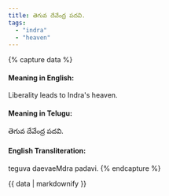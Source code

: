 ```yaml
---
title: తెగువ దేవేంద్ర పదవి.
tags:
  - "indra"
  - "heaven"
---
```


{% capture data %}
#### Meaning in English:
Liberality leads to Indra's heaven.

#### Meaning in Telugu:
తెగువ దేవేంద్ర పదవి.

#### English Transliteration:
teguva daevaeMdra padavi.
{% endcapture %}

{{ data | markdownify }}

